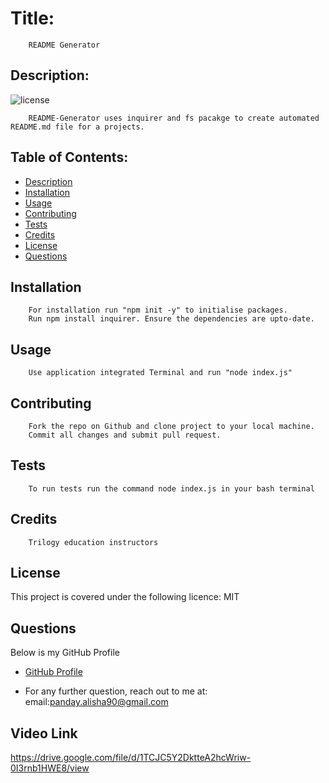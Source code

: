 
  # Title:
        README Generator
  ## Description:
  ![license](https://img.shields.io/badge/License-MIT-green.svg "License Badge")
     
        README-Generator uses inquirer and fs pacakge to create automated README.md file for a projects.

  ## Table of Contents: 
  - [Description](#description)
  - [Installation](#installation)
  - [Usage](#Usage)
  - [Contributing](#Contributing)
  - [Tests](#Tests)
  - [Credits](#credits)
  - [License](#License)
  - [Questions](#Questions)

  ## Installation
        For installation run "npm init -y" to initialise packages.
        Run npm install inquirer. Ensure the dependencies are upto-date.

  ## Usage
        Use application integrated Terminal and run "node index.js"

  ## Contributing
        Fork the repo on Github and clone project to your local machine.
        Commit all changes and submit pull request.

  ## Tests
        To run tests run the command node index.js in your bash terminal

  ## Credits
        Trilogy education instructors 

  ## License

  This project is covered under  the following licence: MIT

  
  

  ## Questions
  Below is my GitHub Profile
  - [GitHub Profile](https://github.com/https://github.com/AlishaPanday)

  - For any further question, reach out to me at: 
        email:panday.alisha90@gmail.com
  
  ## Video Link 
  https://drive.google.com/file/d/1TCJC5Y2DktteA2hcWriw-0I3rnb1HWE8/view 